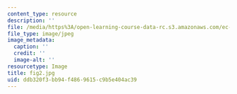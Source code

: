 ```yaml
---
content_type: resource
description: ''
file: /media/https%3A/open-learning-course-data-rc.s3.amazonaws.com/ec-720j-d-lab-ii-design-spring-2010/ddb320f3bb94f4869615c9b5e404ac39_fig2.jpg
file_type: image/jpeg
image_metadata:
  caption: ''
  credit: ''
  image-alt: ''
resourcetype: Image
title: fig2.jpg
uid: ddb320f3-bb94-f486-9615-c9b5e404ac39
---
```

